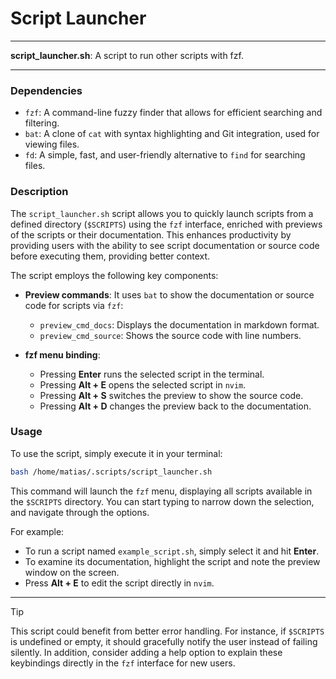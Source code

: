 # Script Launcher

---

**script_launcher.sh**: A script to run other scripts with fzf.

---

### Dependencies

- `fzf`: A command-line fuzzy finder that allows for efficient searching and filtering.
- `bat`: A clone of `cat` with syntax highlighting and Git integration, used for viewing files.
- `fd`: A simple, fast, and user-friendly alternative to `find` for searching files.

### Description

The `script_launcher.sh` script allows you to quickly launch scripts from a defined directory (`$SCRIPTS`) using the `fzf` interface, enriched with previews of the scripts or their documentation. This enhances productivity by providing users with the ability to see script documentation or source code before executing them, providing better context.

The script employs the following key components:
- **Preview commands**: It uses `bat` to show the documentation or source code for scripts via `fzf`:
  - `preview_cmd_docs`: Displays the documentation in markdown format.
  - `preview_cmd_source`: Shows the source code with line numbers.
  
- **fzf menu binding**:
  - Pressing **Enter** runs the selected script in the terminal.
  - Pressing **Alt + E** opens the selected script in `nvim`.
  - Pressing **Alt + S** switches the preview to show the source code.
  - Pressing **Alt + D** changes the preview back to the documentation.

### Usage

To use the script, simply execute it in your terminal:

```bash
bash /home/matias/.scripts/script_launcher.sh
```

This command will launch the `fzf` menu, displaying all scripts available in the `$SCRIPTS` directory. You can start typing to narrow down the selection, and navigate through the options. 

For example:
- To run a script named `example_script.sh`, simply select it and hit **Enter**.
- To examine its documentation, highlight the script and note the preview window on the screen.
- Press **Alt + E** to edit the script directly in `nvim`.

---

> [!TIP]  
This script could benefit from better error handling. For instance, if `$SCRIPTS` is undefined or empty, it should gracefully notify the user instead of failing silently. In addition, consider adding a help option to explain these keybindings directly in the `fzf` interface for new users.